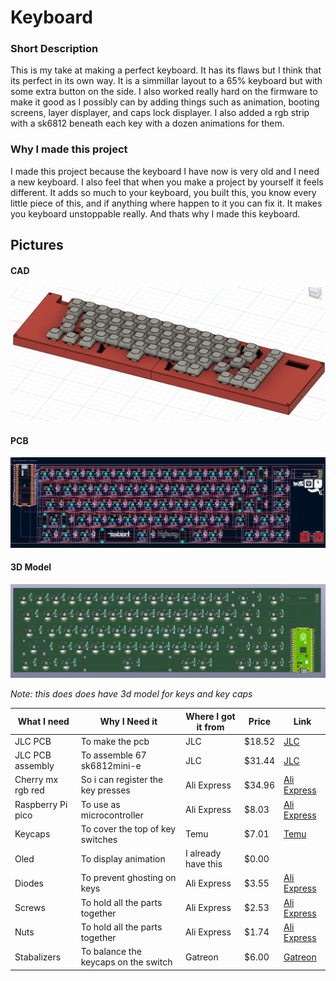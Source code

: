 # Keyboard

### Short Description

This is my take at making a perfect keyboard. It has its flaws but I think that its perfect in its own way. It is a simmillar layout to a 65% keyboard but with some extra button on the side. I also worked really hard on the firmware to make it good as I possibly can by adding things such as animation, booting screens, layer displayer, and caps lock displayer. I also added a rgb strip with a sk6812 beneath each key with a dozen animations for them.

### Why I made this project

I made this project because the keyboard I have now is very old and I need a new keyboard. I also feel that when you make a project by yourself it feels different. It adds so much to your keyboard, you built this, you know every little piece of this, and if anything where happen to it you can fix it. It makes you keyboard unstoppable really. And thats why I made this keyboard.

## Pictures

#### CAD

![cad](/journal/Images/fullcasedesign.png)

#### PCB

![pcb](/journal/Images/currentpcbdesign_v3ithink.png)

#### 3D Model

![3dmodel](/journal/Images/v2_pcb_in_3dview_front.png)

*Note: this does does have 3d model for keys and key caps*

| What I need       | Why I Need it                     | Where I got it from | Price  | Link            |
| ----------------- | --------------------------------- | ------------------- | ------ | --------------- |
| JLC PCB           | To make the pcb                   | JLC                 | $18.52 | [JLC](https://jlcpcb.com)         |
| JLC PCB assembly  | To assemble 67 sk6812mini-e       | JLC                 | $31.44 | [JLC](https://jlcpcb.com)         |
| Cherry mx rgb red | So i can register the key presses | Ali Express         | $34.96 | [Ali Express](https://www.aliexpress.com/item/1005002742339913.html?spm=a2g0o.productlist.main.1.37872154yz0I1g&algo_pvid=79f1d22b-ee5b-4cf6-8cc3-8af6e0e2a3fc&algo_exp_id=79f1d22b-ee5b-4cf6-8cc3-8af6e0e2a3fc-0&pdp_ext_f=%7B%22order%22%3A%2261%22%2C%22eval%22%3A%221%22%7D&pdp_npi=4%40dis%21CAD%2110.84%211.74%21%21%217.80%211.25%21%402101ec1a17518115664425661e4900%2112000021935784951%21sea%21CA%216398118000%21ABX&curPageLogUid=yd15r7WS9W0h&utparam-url=scene%3Asearch%7Cquery_from%3A) |
| Raspberry Pi pico | To use as microcontroller         | Ali Express         | $8.03  | [Ali Express](https://www.aliexpress.com/item/1005008058623788.html?spm=a2g0o.cart.0.0.472738daS9pajU&mp=1&pdp_npi=5%40dis%21CAD%21CAD%2020.03%21CAD%2010.93%21%21CAD%2010.93%21%21%21%402103273e17516678061026545e2863%2112000044075679006%21ct%21CA%216398118000%21%211%210&pdp_ext_f=%7B%22cart2PdpParams%22%3A%7B%22pdpBusinessMode%22%3A%22retail%22%7D%7D) |
| Keycaps           | To cover the top of key switches  | Temu                | $7.01  | [Temu](https://www.temu.com/ca/130-key--pudding-keycaps-double-shot-pbt-translucent-rgb-backlit-oem-height-mechanical-keyboard-upgrade-for-gaming-office-full--with--customization-gaming-keyboard-gaming-keyboard-accessories-vibrant-color-customization-double-shot-keycaps-g-601100907555727.html?_oak_name_id=4515889889969229519&_oak_mp_inf=EI%2FXxrCr1ogBGhV2bGdlMGFjYzV4MzgxOGp6bnZxcTkgt6GUvf0y&top_gallery_url=https%3A%2F%2Fimg.kwcdn.com%2Fproduct%2Ffancy%2F9451e44b-bd5a-438e-bbe1-fd59d9db8f30.jpg&spec_gallery_id=6883145734&refer_page_sn=10040&refer_source=10018&freesia_scene=14&_oak_freesia_scene=14&_oak_rec_ext_1=OTU0&_oak_gallery_order=9587625%2C1051689369%2C971077836%2C713944472%2C1524199607&refer_page_el_sn=201265&_x_vst_scene=adg&_x_ads_sub_channel=shopping&_x_ns_prz_type=-1&_x_ns_sku_id=17597599412592&_x_ns_gid=601100907555727&_x_ads_channel=google&_x_gmc_account=5359365751&_x_login_type=Google&_x_ns_gg_lnk_type=adr&_x_ads_account=7536160690&_x_ads_set=22014090901&_x_ads_id=172761430980&_x_ads_creative_id=724950742051&_x_ns_source=g&_x_ns_gclid=Cj0KCQjw953DBhCyARIsANhIZoYtF60dulwW9BfK6Ab0PsCETIK-THR1gLv4cAdjWt9apgfASJPmKowaArHiEALw_wcB&_x_ns_placement=&_x_ns_match_type=&_x_ns_ad_position=&_x_ns_product_id=5359365751-17597599412592&_x_ns_target=&_x_ns_devicemodel=&_x_ns_wbraid=CkwKCAjw1JjDBhA6EjwApY4Y7lxWclmlqA9Q2fVt1clpIfyaYVgj-p8Y-U2BpnDnAmKPnYe2wXTKbd6B8KXdUh_0Hl9RYrxXf10aAvOf&_x_ns_gbraid=0AAAAAo4mICHHNYQLKm9L0OqO2gHQwWY9G&_x_ns_targetid=pla-294573402136&_x_sessn_id=y5d0x1uhyu&refer_page_name=mall&refer_page_id=10040_1751669609248_m0iyhzw1ns)        |
| Oled              | To display animation              | I already have this | $0.00  |                 |
| Diodes            | To prevent ghosting on keys       | Ali Express         | $3.55  | [Ali Express](https://www.aliexpress.com/item/1005006374599568.html?src=google&pdp_npi=4%40dis!CAD!6.40!4.09!!!!!%40!12000036944920066!ppc!!!&src=google&albch=shopping&acnt=631-313-3945&isdl=y&slnk=&plac=&mtctp=&albbt=Google_7_shopping&aff_platform=google&aff_short_key=UneMJZVf&gclsrc=aw.ds&&albagn=888888&&ds_e_adid=&ds_e_matchtype=&ds_e_device=c&ds_e_network=x&ds_e_product_group_id=&ds_e_product_id=en1005006374599568&ds_e_product_merchant_id=5079336025&ds_e_product_country=CA&ds_e_product_language=en&ds_e_product_channel=online&ds_e_product_store_id=&ds_url_v=2&albcp=19366866438&albag=&isSmbAutoCall=false&needSmbHouyi=false&gad_source=1&gad_campaignid=17337458112&gbraid=0AAAAACbpRInyWud9p1zYWTX5F6oVP4nPy&gclid=Cj0KCQjw953DBhCyARIsANhIZoZIKfBIhzx8ZytmiMq_4R3oGiIcMQJ_YLPbSsbUBDF6LkS7WR43QlQaAq5fEALw_wcB) |
| Screws            | To hold all the parts together    | Ali Express         | $2.53  | [Ali Express](https://www.aliexpress.com/item/4000970993800.html?spm=a2g0o.cart.0.0.3a7b38da5nr8Cc&mp=1&pdp_npi=5%40dis%21CAD%21CAD%203.57%21CAD%203.44%21%21CAD%203.44%21%21%21%402101ea7117516740820392827e0e07%2110000013100836015%21ct%21CA%216398118000%21%211%210&pdp_ext_f=%7B%22cart2PdpParams%22%3A%7B%22pdpBusinessMode%22%3A%22retail%22%7D%7D) |
| Nuts              | To hold all the parts together    | Ali Express         | $1.74  | [Ali Express](https://www.aliexpress.com/item/1005007593861199.html?spm=a2g0o.cart.0.0.3a7b38da5nr8Cc&mp=1&pdp_npi=5%40dis%21CAD%21CAD%202.46%21CAD%202.37%21%21CAD%202.37%21%21%21%402101ea7117516740820392827e0e07%2112000041426239343%21ct%21CA%216398118000%21%211%210) |
| Stabalizers       | To balance the keycaps on the switch | Gatreon          | $6.00 | [Gatreon](https://www.gateron.com/products/gateron-pcb-mounted-stabilizer?VariantsId=10538&gad_source=1&gad_campaignid=21452190681&gbraid=0AAAAA97B41rbRAxSKV_i4uNSyNtd7k3R8&gclid=Cj0KCQjwj8jDBhD1ARIsACRV2Ttdk9TvNGGR3zEnr0S0bbFuVn8v5mkRxIUAZI-9JALnBkoWRhVYnEQaAiT8EALw_wcB)